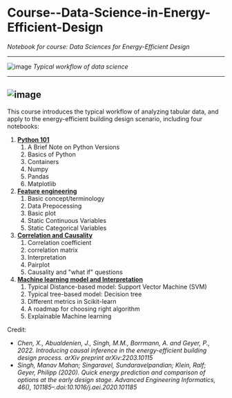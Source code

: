 # Course--Data-Science-in-Energy-Efficient-Design
*Notebook for course: Data Sciences for Energy-Efficient Design*


---

![image](https://user-images.githubusercontent.com/106488602/176470802-b854eff6-57fe-463e-8f0f-3bac73700d2b.png)
*Typical workflow of data science*

---
![image](https://user-images.githubusercontent.com/106488602/176474664-fd4f2125-6689-4f47-b660-3131c169f92a.png)
---


This course introduces the typical workflow of analyzing tabular data, and apply to the energy-efficient building design scenario, including four notebooks:

<ol>
  <li><a href = "https://github.com/chenxiachan/Course--Data-Science-in-Energy-Efficient-Design/blob/main/L01_Python101.ipynb"  target="_blank"><b>Python 101</b></a>
      <ol>
      <li>A Brief Note on Python Versions</li>
      <li>Basics of Python</li>
      <li>Containers</li>
      <li>Numpy</li>
      <li>Pandas</li>
      <li>Matplotlib</li>
    </ol>
  </li>
  
  <li><a href = "https://github.com/chenxiachan/Course--Data-Science-in-Energy-Efficient-Design/blob/main/L02_Feature%20engineering.ipynb"  target="_blank"><b>Feature engineering</b></a>
      <ol>
      <li>Basic concept/terminology</li>
      <li>Data Prepocessing</li>
      <li>Basic plot</li>
      <li>Static Continuous Variables</li>
      <li>Static Categorical Variables</li>
    </ol>
  </li>
  
  <li><a href = "https://github.com/chenxiachan/Course--Data-Science-in-Energy-Efficient-Design/blob/main/L03_Correlation%20and%20Causality.ipynb.ipynb"  target="_blank"><b>Correlation and Causality</b></a>
    <ol>
      <li>Correlation coefficient</li>
      <li>correlation matrix</li>
      <li>Interpretation</li>
      <li>Pairplot</li>
      <li>Causality and "what if" questions</li>
    </ol>
  </li>
  <li><a href = "https://github.com/chenxiachan/Course--Data-Science-in-Energy-Efficient-Design/blob/main/L04_ML%20and%20Interpretation.ipynb"  target="_blank"><b>Machine learning model and Interpretation</b></a>
      <ol>
      <li>Typical Distance-based model: Support Vector Machine (SVM)</li>
      <li>Typical tree-based model: Decision tree</li>
      <li>Different metrics in Scikit-learn</li>
      <li>A roadmap for choosing right algorithm</li>
      <li>Explainable Machine learning</li>
    </ol>
  </li>
</ol>

Credit:
- *Chen, X., Abualdenien, J., Singh, M.M., Borrmann, A. and Geyer, P., 2022. Introducing causal inference in the energy-efficient building design process. arXiv preprint arXiv:2203.10115*
- *Singh, Manav Mahan; Singaravel, Sundaravelpandian; Klein, Ralf; Geyer, Philipp (2020). Quick energy prediction and comparison of options at the early design stage. Advanced Engineering Informatics, 46(), 101185–.doi:10.1016/j.aei.2020.101185*
